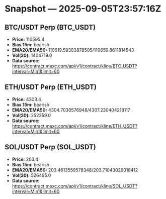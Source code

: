 # Snapshot — 2025-09-05T23:57:16Z

## BTC/USDT Perp (BTC_USDT)
- **Price:** 110595.4
- **Bias 15m:** bearish
- **EMA20/EMA50:** 110619.59383878505/110659.8611814543
- **Vol(20):** 1404719.0
- **Data source:** https://contract.mexc.com/api/v1/contract/kline/BTC_USDT?interval=Min1&limit=60

## ETH/USDT Perp (ETH_USDT)
- **Price:** 4303.4
- **Bias 15m:** bearish
- **EMA20/EMA50:** 4304.7030576948/4307.230404218117
- **Vol(20):** 252359.0
- **Data source:** https://contract.mexc.com/api/v1/contract/kline/ETH_USDT?interval=Min1&limit=60

## SOL/USDT Perp (SOL_USDT)
- **Price:** 203.4
- **Bias 15m:** bearish
- **EMA20/EMA50:** 203.4613559578348/203.71043029018412
- **Vol(20):** 526495.0
- **Data source:** https://contract.mexc.com/api/v1/contract/kline/SOL_USDT?interval=Min1&limit=60

